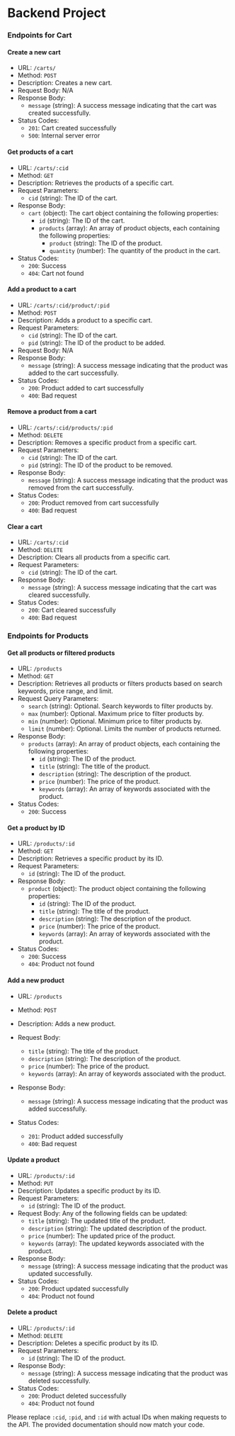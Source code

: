 # Backend Project

### Endpoints for Cart

#### Create a new cart

- URL: `/carts/`
- Method: `POST`
- Description: Creates a new cart.
- Request Body: N/A
- Response Body:
  - `message` (string): A success message indicating that the cart was created successfully.
- Status Codes:
  - `201`: Cart created successfully
  - `500`: Internal server error

#### Get products of a cart

- URL: `/carts/:cid`
- Method: `GET`
- Description: Retrieves the products of a specific cart.
- Request Parameters:
  - `cid` (string): The ID of the cart.
- Response Body:
  - `cart` (object): The cart object containing the following properties:
    - `id` (string): The ID of the cart.
    - `products` (array): An array of product objects, each containing the following properties:
      - `product` (string): The ID of the product.
      - `quantity` (number): The quantity of the product in the cart.
- Status Codes:
  - `200`: Success
  - `404`: Cart not found

#### Add a product to a cart

- URL: `/carts/:cid/product/:pid`
- Method: `POST`
- Description: Adds a product to a specific cart.
- Request Parameters:
  - `cid` (string): The ID of the cart.
  - `pid` (string): The ID of the product to be added.
- Request Body: N/A
- Response Body:
  - `message` (string): A success message indicating that the product was added to the cart successfully.
- Status Codes:
  - `200`: Product added to cart successfully
  - `400`: Bad request

#### Remove a product from a cart

- URL: `/carts/:cid/products/:pid`
- Method: `DELETE`
- Description: Removes a specific product from a specific cart.
- Request Parameters:
  - `cid` (string): The ID of the cart.
  - `pid` (string): The ID of the product to be removed.
- Response Body:
  - `message` (string): A success message indicating that the product was removed from the cart successfully.
- Status Codes:
  - `200`: Product removed from cart successfully
  - `400`: Bad request

#### Clear a cart

- URL: `/carts/:cid`
- Method: `DELETE`
- Description: Clears all products from a specific cart.
- Request Parameters:
  - `cid` (string): The ID of the cart.
- Response Body:
  - `message` (string): A success message indicating that the cart was cleared successfully.
- Status Codes:
  - `200`: Cart cleared successfully
  - `400`: Bad request


### Endpoints for Products

#### Get all products or filtered products

- URL: `/products`
- Method: `GET`
- Description: Retrieves all products or filters products based on search keywords, price range, and limit.
- Request Query Parameters:
  - `search` (string): Optional. Search keywords to filter products by.
  - `max` (number): Optional. Maximum price to filter products by.
  - `min` (number): Optional. Minimum price to filter products by.
  - `limit` (number): Optional. Limits the number of products returned.
- Response Body:
  - `products` (array): An array of product objects, each containing the following properties:
    - `id` (string): The ID of the product.
    - `title` (string): The title of the product.
    - `description` (string): The description of the product.
    - `price` (number): The price of the product.
    - `keywords` (array): An array of keywords associated with the product.
- Status Codes:
  - `200`: Success

#### Get a product by ID

- URL: `/products/:id`
- Method: `GET`
- Description: Retrieves a specific product by its ID.
- Request Parameters:
  - `id` (string): The ID of the product.
- Response Body:
  - `product` (object): The product object containing the following properties:
    - `id` (string): The ID of the product.
    - `title` (string): The title of the product.
    - `description` (string): The description of the product.
    - `price` (number): The price of the product.
    - `keywords` (array): An array of keywords associated with the product.
- Status Codes:
  - `200`: Success
  - `404`: Product not found

#### Add a new product

- URL: `/products`
- Method: `POST`
- Description: Adds a new product.
- Request Body:
  - `title` (string): The title of the product.
  - `description` (string): The description of the product.
  - `price` (number): The price of the product.
  - `keywords` (array): An array of keywords associated with the product.
- Response Body:


  - `message` (string): A success message indicating that the product was added successfully.
- Status Codes:
  - `201`: Product added successfully
  - `400`: Bad request

#### Update a product

- URL: `/products/:id`
- Method: `PUT`
- Description: Updates a specific product by its ID.
- Request Parameters:
  - `id` (string): The ID of the product.
- Request Body: Any of the following fields can be updated:
  - `title` (string): The updated title of the product.
  - `description` (string): The updated description of the product.
  - `price` (number): The updated price of the product.
  - `keywords` (array): The updated keywords associated with the product.
- Response Body:
  - `message` (string): A success message indicating that the product was updated successfully.
- Status Codes:
  - `200`: Product updated successfully
  - `404`: Product not found

#### Delete a product

- URL: `/products/:id`
- Method: `DELETE`
- Description: Deletes a specific product by its ID.
- Request Parameters:
  - `id` (string): The ID of the product.
- Response Body:
  - `message` (string): A success message indicating that the product was deleted successfully.
- Status Codes:
  - `200`: Product deleted successfully
  - `404`: Product not found

Please replace `:cid`, `:pid`, and `:id` with actual IDs when making requests to the API. The provided documentation should now match your code.